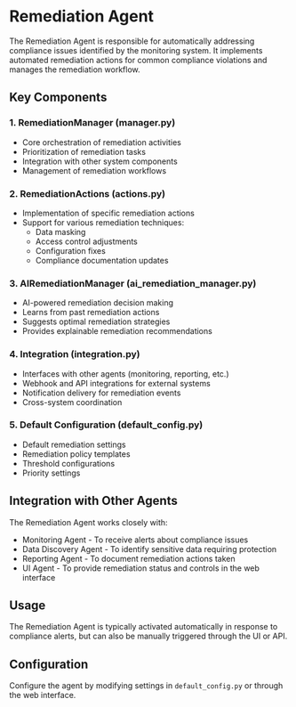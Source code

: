 # Remediation Agent

The Remediation Agent is responsible for automatically addressing compliance issues identified by the monitoring system. It implements automated remediation actions for common compliance violations and manages the remediation workflow.

## Key Components

### 1. RemediationManager (manager.py)
- Core orchestration of remediation activities
- Prioritization of remediation tasks
- Integration with other system components
- Management of remediation workflows

### 2. RemediationActions (actions.py)
- Implementation of specific remediation actions
- Support for various remediation techniques:
  - Data masking
  - Access control adjustments
  - Configuration fixes
  - Compliance documentation updates

### 3. AIRemediationManager (ai_remediation_manager.py)
- AI-powered remediation decision making
- Learns from past remediation actions
- Suggests optimal remediation strategies
- Provides explainable remediation recommendations

### 4. Integration (integration.py)
- Interfaces with other agents (monitoring, reporting, etc.)
- Webhook and API integrations for external systems
- Notification delivery for remediation events
- Cross-system coordination

### 5. Default Configuration (default_config.py)
- Default remediation settings
- Remediation policy templates
- Threshold configurations
- Priority settings

## Integration with Other Agents

The Remediation Agent works closely with:
- Monitoring Agent - To receive alerts about compliance issues
- Data Discovery Agent - To identify sensitive data requiring protection
- Reporting Agent - To document remediation actions taken
- UI Agent - To provide remediation status and controls in the web interface

## Usage

The Remediation Agent is typically activated automatically in response to compliance alerts, but can also be manually triggered through the UI or API.

## Configuration

Configure the agent by modifying settings in `default_config.py` or through the web interface.
